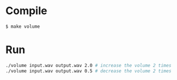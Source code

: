 # Compile
```
$ make volume
```

# Run
```sh
./volume input.wav output.wav 2.0 # increase the volume 2 times
./volume input.wav output.wav 0.5 # decrease the volume 2 times
```
